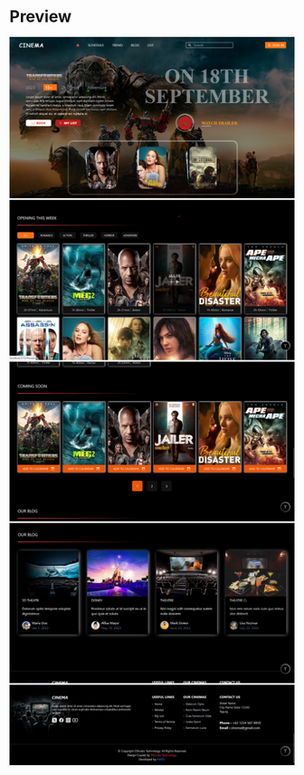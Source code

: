 

# Preview

<img src="/public/Preview/Main-Section.png" alt="Main" />
<img src="/public/Preview/Schedule-Section.png" alt="Schedule" />
<img src="/public/Preview/ComingSoon-Section.png" alt="ComingSoon" />
<img src="/public/Preview/Blog-Section.png" alt="Blog" />
<img src="/public/Preview/Footer-Section.png" alt="Footer" />
